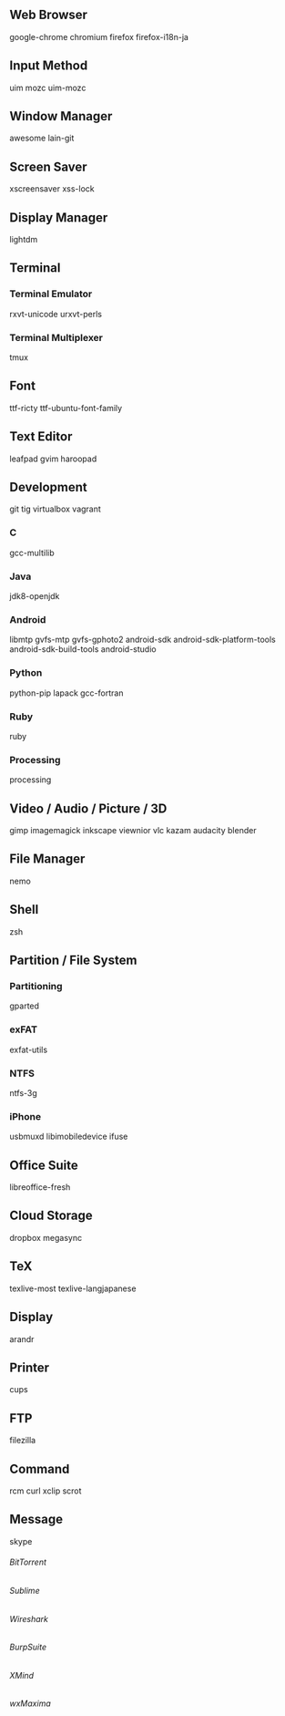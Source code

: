 ## Web Browser
google-chrome
chromium
firefox
firefox-i18n-ja

## Input Method
uim
mozc
uim-mozc

## Window Manager
awesome
lain-git

## Screen Saver
xscreensaver
xss-lock

## Display Manager
lightdm

## Terminal
### Terminal Emulator
rxvt-unicode
urxvt-perls
### Terminal Multiplexer
tmux

## Font
ttf-ricty
ttf-ubuntu-font-family

## Text Editor
leafpad
gvim
haroopad

## Development
git
tig
virtualbox
vagrant

### C
gcc-multilib

### Java
jdk8-openjdk

### Android
libmtp
gvfs-mtp
gvfs-gphoto2
android-sdk
android-sdk-platform-tools
android-sdk-build-tools
android-studio

### Python
python-pip
lapack
gcc-fortran

### Ruby
ruby

### Processing
processing

## Video / Audio / Picture / 3D
gimp
imagemagick
inkscape
viewnior
vlc
kazam
audacity
blender

## File Manager
nemo

## Shell
zsh

## Partition / File System
### Partitioning
gparted

### exFAT
exfat-utils

### NTFS
ntfs-3g

### iPhone
usbmuxd
libimobiledevice
ifuse

## Office Suite
libreoffice-fresh

## Cloud Storage
dropbox
megasync

## TeX
texlive-most
texlive-langjapanese

## Display
arandr

## Printer
cups

## FTP
filezilla

## Command
rcm
curl
xclip
scrot

## Message
skype

###### BitTorrent
###### Sublime
###### Wireshark
###### BurpSuite
###### XMind
###### wxMaxima
